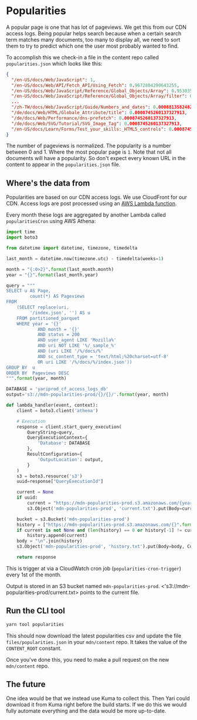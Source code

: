 # Popularities

A popular page is one that has lot of pageviews. We get this from our CDN access
logs. Being popular helps search because when a certain search term matches many
documents, too many to display all, we need to sort them to try to predict which
one the user most probably wanted to find.

To accomplish this we check-in a file in the content repo called
`popularities.json` which looks like this:

```json
{
  "/en-US/docs/Web/JavaScript": 1,
  "/en-US/docs/Web/API/Fetch_API/Using_Fetch": 0.9672804290643255,
  "/en-US/docs/Web/JavaScript/Reference/Global_Objects/Array": 0.9530352201687562,
  "/en-US/docs/Web/JavaScript/Reference/Global_Objects/Array/filter": 0.9444402691900387,
  ...
  "/zh-TW/docs/Web/JavaScript/Guide/Numbers_and_dates": 0.0008813582482150788,
  "/de/docs/Web/HTML/Globale_Attribute/title": 0.0008745260137327913,
  "/de/docs/Web/Performance/dns-prefetch": 0.0008745260137327913,
  "/de/docs/Web/SVG/Tutorial/SVG_Image_Tag": 0.0008745260137327913,
  "/en-US/docs/Learn/Forms/Test_your_skills:_HTML5_controls": 0.0008745260137327913
}
```

The number of pageviews is normalized. The popularity is a number between 0
and 1. Where the most popular page is `1`. Note that not all documents will have
a popularity. So don't expect every known URL in the content to appear in the
`popularities.json` file.

## Where's the data from

Popularities are based on our CDN access logs. We use CloudFront for our CDN.
Access logs are post processed using an
[AWS Lambda function](https://github.com/aws-samples/amazon-cloudfront-access-logs-queries).

Every month these logs are aggregated by another Lambda called
`popularitiesCron` using AWS Athena:

```python
import time
import boto3

from datetime import datetime, timezone, timedelta

last_month = datetime.now(timezone.utc) - timedelta(weeks=1)

month = "{:0>2}".format(last_month.month)
year = "{}".format(last_month.year)

query = """
SELECT u AS Page,
         count(*) AS Pageviews
FROM
    (SELECT replace(uri,
         '/index.json', '') AS u
    FROM partitioned_parquet
    WHERE year = '{}'
            AND month = '{}'
            AND status = 200
            AND user_agent LIKE 'Mozilla%'
            AND uri NOT LIKE '%/_sample_%'
            AND (uri LIKE '/%/docs/%'
            AND sc_content_type = 'text/html;%20charset=utf-8'
            OR uri LIKE '/%/docs/%/index.json'))
GROUP BY  u
ORDER BY  Pageviews DESC
""".format(year, month)

DATABASE = 'yariprod_cf_access_logs_db'
output='s3://mdn-popularities-prod/{}/{}/'.format(year, month)

def lambda_handler(event, context):
    client = boto3.client('athena')

    # Execution
    response = client.start_query_execution(
        QueryString=query,
        QueryExecutionContext={
            'Database': DATABASE
        },
        ResultConfiguration={
            'OutputLocation': output,
        }
    )
    s3 = boto3.resource('s3')
    uuid=response["QueryExecutionId"]

    current = None
    if uuid:
        current = "https://mdn-popularities-prod.s3.amazonaws.com/{year}/{month}/{uuid}.csv".format(year=year, month=month, uuid=uuid)
        s3.Object('mdn-popularities-prod', 'current.txt').put(Body=current, ContentType="text/plain; charset=utf-8")

    bucket = s3.Bucket('mdn-popularities-prod')
    history = ["https://mdn-popularities-prod.s3.amazonaws.com/{}".format(o.key) for o in bucket.objects.all() if o.key.endswith(".csv")]
    if current is not None and (len(history) == 0 or history[-1] != current):
        history.append(current)
    body = "\n".join(history)
    s3.Object('mdn-popularities-prod', 'history.txt').put(Body=body, ContentType="text/plain; charset=utf-8")

    return response
```

This is trigger at via a CloudWatch cron job (`popularities-cron-trigger`) every
1st of the month.

Output is stored in an S3 bucket named `mdn-popularities-prod`.
<'s3://mdn-popularities-prod/current.txt> points to the current file.

## Run the CLI tool

```bash
yarn tool popularities
```

This should now download the latest popularities csv and update the file
`files/popularities.json` in your `mdn/content` repo. It takes the value of the
`CONTENT_ROOT` constant.

Once you've done this, you need to make a pull request on the new `mdn/content`
repo.

## The future

One idea would be that we instead use Kuma to collect this. Then Yari could
download it from Kuma right before the build starts. If we do this we would
fully automate everything and the data would be more up-to-date.

